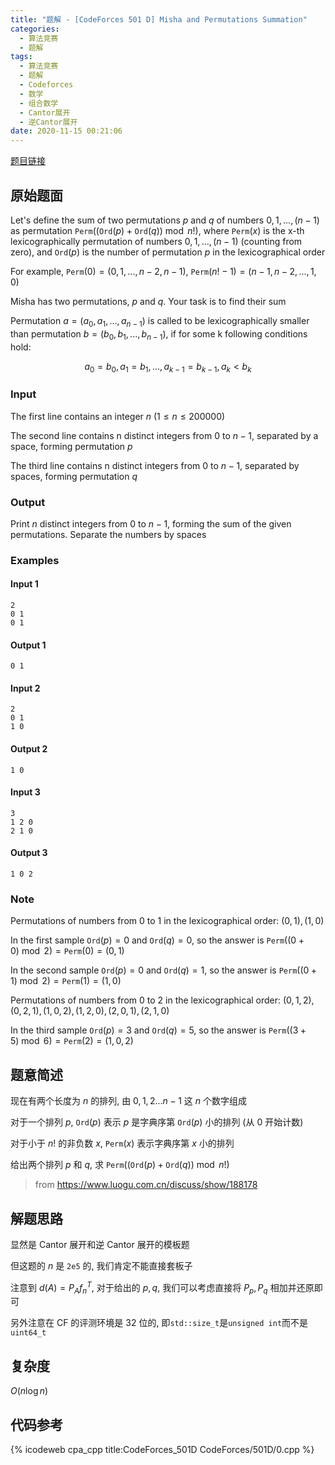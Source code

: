 ```yaml
---
title: "题解 - [CodeForces 501 D] Misha and Permutations Summation"
categories:
  - 算法竞赛
  - 题解
tags:
  - 算法竞赛
  - 题解
  - Codeforces
  - 数学
  - 组合数学
  - Cantor展开
  - 逆Cantor展开
date: 2020-11-15 00:21:06
---
```


[题目链接](https://codeforces.com/problemset/problem/501/D)

<!-- more -->

## 原始题面

Let's define the sum of two permutations $p$ and $q$ of numbers $0, 1, ..., (n - 1)$ as permutation $\texttt{Perm}((\texttt{Ord}(p)+\texttt{Ord}(q))\bmod n!)$, where $\texttt{Perm}(x)$ is the x-th lexicographically permutation of numbers $0, 1, ..., (n - 1)$ (counting from zero), and $\texttt{Ord}(p)$ is the number of permutation $p$ in the lexicographical order

For example, $\texttt{Perm}(0) = (0, 1, ..., n - 2, n - 1)$, $\texttt{Perm}(n! - 1) = (n - 1, n - 2, ..., 1, 0)$

Misha has two permutations, $p$ and $q$. Your task is to find their sum

Permutation $a = (a_0, a_1, ..., a_{n - 1})$ is called to be lexicographically smaller than permutation $b = (b_0, b_1, ..., b_{n - 1})$, if for some k following conditions hold:

$$
a_0 = b_0, a_1 = b_1, ..., a_{k - 1} = b_{k - 1}, a_k < b_k
$$

### Input

The first line contains an integer $n$ ($1 ≤ n ≤ 200 000$)

The second line contains n distinct integers from $0$ to $n - 1$, separated by a space, forming permutation $p$

The third line contains n distinct integers from $0$ to $n - 1$, separated by spaces, forming permutation $q$

### Output

Print $n$ distinct integers from $0$ to $n - 1$, forming the sum of the given permutations. Separate the numbers by spaces

### Examples

#### Input 1

```input1
2
0 1
0 1
```

#### Output 1

```output1
0 1
```

#### Input 2

```input2
2
0 1
1 0
```

#### Output 2

```output2
1 0
```

#### Input 3

```input3
3
1 2 0
2 1 0
```

#### Output 3

```output3
1 0 2
```

### Note

Permutations of numbers from $0$ to $1$ in the lexicographical order: $(0, 1), (1, 0)$

In the first sample $\texttt{Ord}(p) = 0$ and $\texttt{Ord}(q) = 0$, so the answer is $\texttt{Perm}((0+0)\bmod 2)=\texttt{Perm}(0)=(0, 1)$

In the second sample $\texttt{Ord}(p) = 0$ and $\texttt{Ord}(q) = 1$, so the answer is $\texttt{Perm}((0+1)\bmod 2)=\texttt{Perm}(1)=(1, 0)$

Permutations of numbers from $0$ to $2$ in the lexicographical order: $(0, 1, 2), (0, 2, 1), (1, 0, 2), (1, 2, 0), (2, 0, 1), (2, 1, 0)$

In the third sample $\texttt{Ord}(p) = 3$ and $\texttt{Ord}(q) = 5$, so the answer is $\texttt{Perm}((3+5)\bmod 6)=\texttt{Perm}(2)=(1, 0, 2)$

## 题意简述

现在有两个长度为 $n$ 的排列, 由 $0,1,2...n-1$ 这 $n$ 个数字组成

对于一个排列 $p$, $\texttt{Ord}(p)$ 表示 $p$ 是字典序第 $\texttt{Ord}(p)$ 小的排列 (从 $0$ 开始计数)

对于小于 $n!$ 的非负数 $x$, $\texttt{Perm}(x)$ 表示字典序第 $x$ 小的排列

给出两个排列 $p$ 和 $q$, 求 $\texttt{Perm}((\texttt{Ord}(p)+\texttt{Ord}(q))\bmod n!)$

> from <https://www.luogu.com.cn/discuss/show/188178>

## 解题思路

显然是 Cantor 展开和逆 Cantor 展开的模板题

但这题的 $n$ 是 `2e5` 的, 我们肯定不能直接套板子

注意到 $d(A)=P_Af_n^T$, 对于给出的 $p,q$, 我们可以考虑直接将 $P_p,P_q$ 相加并还原即可

另外注意在 CF 的评测环境是 32 位的, 即`std::size_t`是`unsigned int`而不是`uint64_t`

## 复杂度

$O(n\log n)$

## 代码参考

{% icodeweb cpa_cpp title:CodeForces_501D CodeForces/501D/0.cpp %}
